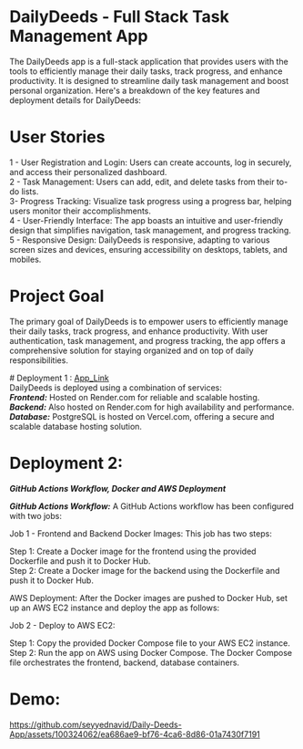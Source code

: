 # DailyDeeds - Full Stack Task Management App
The DailyDeeds app is a full-stack application that provides users with the tools to efficiently manage their daily tasks, track progress, and enhance productivity. It is designed to streamline daily task management and boost personal organization. Here's a breakdown of the key features and deployment details for DailyDeeds:

# User Stories
1 - User Registration and Login: Users can create accounts, log in securely, and access their personalized dashboard.<br />
2 - Task Management: Users can add, edit, and delete tasks from their to-do lists.<br />
3- Progress Tracking: Visualize task progress using a progress bar, helping users monitor their accomplishments.<br />
4 - User-Friendly Interface: The app boasts an intuitive and user-friendly design that simplifies navigation, task management, and progress tracking.<br />
5 - Responsive Design: DailyDeeds is responsive, adapting to various screen sizes and devices, ensuring accessibility on desktops, tablets, and mobiles.<br />

# Project Goal
The primary goal of DailyDeeds is to empower users to efficiently manage their daily tasks, track progress, and enhance productivity. With user authentication, task management, and progress tracking, the app offers a comprehensive solution for staying organized and on top of daily responsibilities.

# Deployment 1 : 
[App_Link](https://todoapp-client-kcd5.onrender.com/)<br />
DailyDeeds is deployed using a combination of services:<br />
***Frontend:*** Hosted on Render.com for reliable and scalable hosting.<br />
***Backend:*** Also hosted on Render.com for high availability and performance.<br />
***Database:*** PostgreSQL is hosted on Vercel.com, offering a secure and scalable database hosting solution.<br />

# Deployment 2: 
***GitHub Actions Workflow, Docker and AWS Deployment***<br />

***GitHub Actions Workflow:*** A GitHub Actions workflow has been configured with two jobs:<br />

Job 1 - Frontend and Backend Docker Images: This job has two steps:<br />

   Step 1: Create a Docker image for the frontend using the provided Dockerfile and push it to Docker Hub.<br />
   Step 2: Create a Docker image for the backend using the Dockerfile and push it to Docker Hub.<br />

AWS Deployment: After the Docker images are pushed to Docker Hub, set up an AWS EC2 instance and deploy the app as follows:<br />

Job 2 - Deploy to AWS EC2:<br />

Step 1: Copy the provided Docker Compose file to your AWS EC2 instance.<br />
Step 2: Run the app on AWS using Docker Compose. The Docker Compose file orchestrates the frontend, backend, database containers.

# Demo:

https://github.com/seyyednavid/Daily-Deeds-App/assets/100324062/ea686ae9-bf76-4ca6-8d86-01a7430f7191








